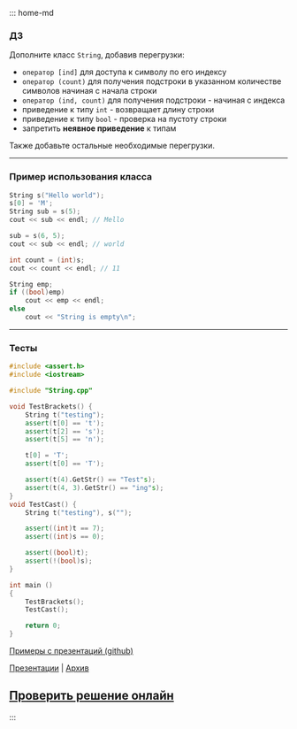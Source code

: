 ::: home-md 
<!-- .element: hidden="hidden" -->

### ДЗ

Дополните класс `String`, добавив перегрузки:
- `оператор [ind]` для доступа к символу по его индексу
- `оператор (count)` для получения подстроки в указанном количестве символов начиная с начала строки
- `оператор (ind, count)` для получения подстроки - начиная с индекса
- приведение к типу `int` - возвращает длину строки
- приведение к типу `bool` - проверка на пустоту строки 
- запретить __неявное приведение__ к типам

Также добавьте остальные необходимые перегрузки.

<!-- Реализуйте класс "Контакт", с именем, адресом и телефоном.
Реализуйте класс "Телефонная книга", со списком контактов.
Объявите все необходимые конструкторы и методы для работы с телефонной книгой и контктами.
Добавьте необходимые перегрузки операторов для более удобного взаимодействия. -->


---
### Пример использования класса
``` cpp []
String s("Hello world");
s[0] = 'M';
String sub = s(5);	
cout << sub << endl; // Mello

sub = s(6, 5);
cout << sub << endl; // world

int count = (int)s;
cout << count << endl; // 11

String emp;
if ((bool)emp)
	cout << emp << endl;
else
	cout << "String is empty\n";
```

---
### Тесты
``` cpp
#include <assert.h>
#include <iostream>

#include "String.cpp"

void TestBrackets() {
	String t("testing");
	assert(t[0] == 't');
	assert(t[2] == 's');
	assert(t[5] == 'n');

	t[0] = 'T';
	assert(t[0] == 'T');

	assert(t(4).GetStr() == "Test"s);
	assert(t(4, 3).GetStr() == "ing"s);
}
void TestCast() {
	String t("testing"), s("");

	assert((int)t == 7);
	assert((int)s == 0);

	assert((bool)t);
	assert(!(bool)s);
}

int main ()
{
	TestBrackets();
	TestCast();

	return 0;
}
```

[Примеры с презентаций (github)](https://github.com/aatutor/oop_cpp_files)

[Презентации](https://aatutor.github.io/slides_oop_cpp/) | [Архив](https://sourceforge.net/projects/cpp-oop-top-aca/files/Lections/active/)

## [Проверить решение онлайн](https://coliru.stacked-crooked.com/a/64a8fa265823b385)
:::
